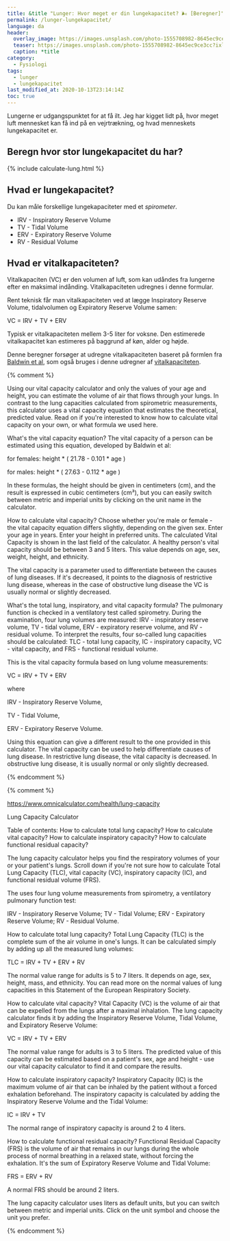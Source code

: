 ```yaml
---
title: &title "Lunger: Hvor meget er din lungekapacitet? 🌬 [Beregner]"
permalink: /lunger-lungekapacitet/
language: da
header:
  overlay_image: https://images.unsplash.com/photo-1555708982-8645ec9ce3cc?ixlib=rb-1.2.1&ixid=eyJhcHBfaWQiOjEyMDd9&auto=format&fit=crop&w=1900&q=80
  teaser: https://images.unsplash.com/photo-1555708982-8645ec9ce3cc?ixlib=rb-1.2.1&ixid=eyJhcHBfaWQiOjEyMDd9&auto=format&fit=crop&w=400&q=80
  caption: *title
category:
  - Fysiologi
tags:
  - lunger
  - lungekapacitet
last_modified_at: 2020-10-13T23:14:14Z
toc: true
---
```


Lungerne er udgangspunktet for at få ilt. Jeg har kigget lidt på, hvor meget luft mennesket kan få ind på en vejrtrækning, og hvad menneskets lungekapacitet er.

## Beregn hvor stor lungekapacitet du har?

{% include calculate-lung.html %}

## Hvad er lungekapacitet?

Du kan måle forskellige lungekapaciteter med et _spirometer_. 

- IRV - Inspiratory Reserve Volume
- TV - Tidal Volume
- ERV - Expiratory Reserve Volume
- RV - Residual Volume

## Hvad er vitalkapaciteten?

Vitalkapaciten (VC) er den volumen af luft, som kan udåndes fra lungerne efter en maksimal indånding. Vitalkapaciteten udregnes i denne formular.

Rent teknisk får man vitalkapaciteten ved at lægge Inspiratory Reserve Volume, tidalvolumen og Expiratory Reserve Volume samen:

VC = IRV + TV + ERV

Typisk er vitalkapaciteten mellem 3-5 liter for voksne. Den estimerede vitalkapacitet kan estimeres på baggrund af køn, alder og højde.

Denne beregner forsøger at udregne vitalkapaciteten baseret på formlen fra [Baldwin et al](https://www.ncbi.nlm.nih.gov/pubmed/18885031), som også bruges i denne udregner af [vitalkapaciteten](https://www.omnicalculator.com/health/vital-capacity).

{% comment %}

Using our vital capacity calculator and only the values of your age and height, you can estimate the volume of air that flows through your lungs. In contrast to the lung capacities calculated from spirometric measurements, this calculator uses a vital capacity equation that estimates the theoretical, predicted value.
Read on if you're interested to know how to calculate vital capacity on your own, or what formula we used here.



What's the vital capacity equation?
The vital capacity of a person can be estimated using this equation, developed by Baldwin et al:

for females: height * ( 21.78 - 0.101 * age )

for males: height * ( 27.63 - 0.112 * age )

In these formulas, the height should be given in centimeters (cm), and the result is expressed in cubic centimeters (cm³), but you can easily switch between metric and imperial units by clicking on the unit name in the calculator.

How to calculate vital capacity?
Choose whether you're male or female - the vital capacity equation differs slightly, depending on the given sex.
Enter your age in years.
Enter your height in preferred units.
The calculated Vital Capacity is shown in the last field of the calculator.
A healthy person's vital capacity should be between 3 and 5 liters. This value depends on age, sex, weight, height, and ethnicity.

The vital capacity is a parameter used to differentiate between the causes of lung diseases. If it's decreased, it points to the diagnosis of restrictive lung disease, whereas in the case of obstructive lung disease the VC is usually normal or slightly decreased.

What's the total lung, inspiratory, and vital capacity formula?
The pulmonary function is checked in a ventilatory test called spirometry. During the examination, four lung volumes are measured: IRV - inspiratory reserve volume, TV - tidal volume, ERV - expiratory reserve volume, and RV - residual volume. To interpret the results, four so-called lung capacities should be calculated: TLC - total lung capacity, IC - inspiratory capacity, VC - vital capacity, and FRS - functional residual volume.

This is the vital capacity formula based on lung volume measurements:

VC = IRV + TV + ERV

where

IRV - Inspiratory Reserve Volume,

TV - Tidal Volume,

ERV - Expiratory Reserve Volume.

Using this equation can give a different result to the one provided in this calculator. The vital capacity can be used to help differentiate causes of lung disease. In restrictive lung disease, the vital capacity is decreased. In obstructive lung disease, it is usually normal or only slightly decreased.

{% endcomment %}

{% comment %}

https://www.omnicalculator.com/health/lung-capacity

Lung Capacity Calculator

Table of contents:
How to calculate total lung capacity?
How to calculate vital capacity?
How to calculate inspiratory capacity?
How to calculate functional residual capacity?

The lung capacity calculator helps you find the respiratory volumes of your or your patient's lungs.
Scroll down if you're not sure how to calculate Total Lung Capacity (TLC), vital capacity (VC), inspiratory capacity (IC), and functional residual volume (FRS).

The uses four lung volume measurements from spirometry, a ventilatory pulmonary function test:

IRV - Inspiratory Reserve Volume;
TV - Tidal Volume;
ERV - Expiratory Reserve Volume;
RV - Residual Volume.


How to calculate total lung capacity?
Total Lung Capacity (TLC) is the complete sum of the air volume in one's lungs. It can be calculated simply by adding up all the measured lung volumes:

TLC = IRV + TV + ERV + RV

The normal value range for adults is 5 to 7 liters. It depends on age, sex, height, mass, and ethnicity. You can read more on the normal values of lung capacities in this Statement of the European Respiratory Society.

How to calculate vital capacity?
Vital Capacity (VC) is the volume of air that can be expelled from the lungs after a maximal inhalation. The lung capacity calculator finds it by adding the Inspiratory Reserve Volume, Tidal Volume, and Expiratory Reserve Volume:

VC = IRV + TV + ERV

The normal value range for adults is 3 to 5 liters. The predicted value of this capacity can be estimated based on a patient's sex, age and height - use our vital capacity calculator to find it and compare the results.

How to calculate inspiratory capacity?
Inspiratory Capacity (IC) is the maximum volume of air that can be inhaled by the patient without a forced exhalation beforehand. The inspiratory capacity is calculated by adding the Inspiratory Reserve Volume and the Tidal Volume:

IC = IRV + TV

The normal range of inspiratory capacity is around 2 to 4 liters.

How to calculate functional residual capacity?
Functional Residual Capacity (FRS) is the volume of air that remains in our lungs during the whole process of normal breathing in a relaxed state, without forcing the exhalation. It's the sum of Expiratory Reserve Volume and Tidal Volume:

FRS = ERV + RV

A normal FRS should be around 2 liters.

The lung capacity calculator uses liters as default units, but you can switch between metric and imperial units. Click on the unit symbol and choose the unit you prefer.

{% endcomment %}